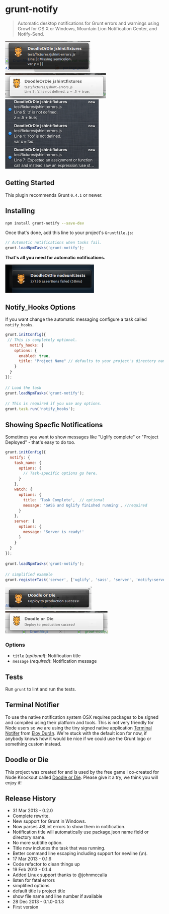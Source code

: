 # grunt-notify

> Automatic desktop notifications for Grunt errors and warnings using Growl for OS X or Windows, Mountain Lion Notification Center, and Notify-Send.

[![JSHint Example](screenshots/growl-jshint.png)](https://github.com/dylang/grunt-notify)
[![JSHint Example](screenshots/notification-center-jshint.png)](https://github.com/dylang/grunt-notify)
[![JSHint Example](screenshots/notification-center-sidebar-jshint.png)](https://github.com/dylang/grunt-notify)


## Getting Started

This plugin recommends Grunt `0.4.1` or newer.

## Installing

```bash
npm install grunt-notify --save-dev
```

Once that's done, add this line to your project's `Gruntfile.js`:

```js
// Automatic notifications when tasks fail.
grunt.loadNpmTasks('grunt-notify');
```

**That's all you need for automatic notifications.**

[![Notify with Nodeunit](screenshots/growl-nodeunit.png)](https://github.com/dylang/grunt-notify)

## Notify_Hooks Options

If you want change the automatic messaging configure a task called `notify_hooks`.

```js
grunt.initConfig({
 // This is completely optional.
  notify_hooks: {
    options: {
      enabled: true,
      title: "Project Name" // defaults to your project's directory name, you can change to the name of your project
    }
  }
});

// Load the task
grunt.loadNpmTasks('grunt-notify');

// This is required if you use any options.
grunt.task.run('notify_hooks');
```


## Showing Specfic Notifications

Sometimes you want to show messages like "Uglify complete" or "Project Deployed" - that's easy to do too.


```js
grunt.initConfig({
  notify: {
    task_name: {
      options: {
        // Task-specific options go here.
      }
    },
    watch: {
      options: {
        title: 'Task Complete',  // optional
        message: 'SASS and Uglify finished running', //required
      }
    },
    server: {
      options: {
        message: 'Server is ready!'
      }
    }
  }
});

grunt.loadNpmTasks('grunt-notify');

// simplified example
grunt.registerTask('server', ['uglify', 'sass', 'server', 'notify:server']);
```

[![Watch example](screenshots/growl-deploy.png)](https://github.com/dylang/grunt-notify)
[![Watch example](screenshots/notification-center-deploy.png)](https://github.com/dylang/grunt-notify)


### Options
* `title` (_optional_): Notification title
* `message` (_required_): Notification message

## Tests
Run `grunt` to lint and run the tests.

## Terminal Notifier
To use the native notification system OSX requires packages to be signed and compiled using their platform and tools.
This is not very friendly for Node users so we are using the tiny signed native application
[Terminal Notifer](https://github.com/alloy/terminal-notifier) from [Eloy Durán](https://github.com/alloy).
We're stuck with the default icon for now, if anybody knows how it would be nice if we could use the Grunt logo or something custom instead.

## Doodle or Die
This project was created for and is used by the free game I co-created for Node Knockout called [Doodle or Die](http://doodleOrDie.com). Please give it a try, we think you will enjoy it!


## Release History

* 31 Mar 2013 - 0.2.0
 * Complete rewrite.
 * New support for Grunt in Windows.
 * Now parses JSLint errors to show them in notification.
 * Notification title will automatically use package.json name field or directory name.
 * No more subtitle option.
 * Title now includes the task that was running.
 * Better command line escaping including support for newline (\n).
* 17 Mar 2013 - 0.1.6
 * Code refactor to clean things up
* 19 Feb 2013 - 0.1.4
 * Added Linux support thanks to @johnmccalla
 * listen for fatal errors
 * simplified options
 * default title is project title
 * show file name and line number if available
* 28 Dec 2013 - 0.1.0-0.1.3
 * First version

